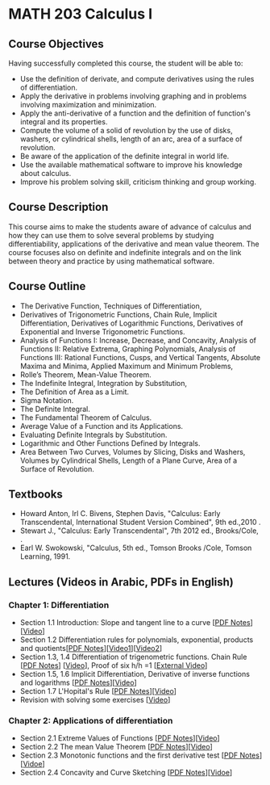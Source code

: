 # MATH 203 Calculus I 
## Course Objectives
Having successfully completed this course, the student will be able to:
* Use the definition of derivate, and compute derivatives using the rules of differentiation.
* Apply the derivative in problems involving graphing and in problems involving maximization and minimization.
* Apply the anti-derivative of a function and the definition of function's integral and its properties.
* Compute the volume of a solid of revolution by the use of disks, washers, or cylindrical shells, length of an arc, area of a surface of revolution.
* Be aware of the application of the definite integral in world life.
* Use the available mathematical software to improve his knowledge about calculus.
* Improve his problem solving skill, criticism thinking and group working.
## Course Description
This course aims to make the students aware of advance of calculus and how they can use them to solve several problems by studying differentiability, applications of the derivative and mean value theorem. The course focuses also on definite and indefinite integrals and on the link between theory and practice by using mathematical software.
## Course Outline
* The Derivative Function, Techniques of Differentiation,
* Derivatives of Trigonometric Functions, Chain Rule, Implicit Differentiation, Derivatives of Logarithmic Functions, Derivatives of Exponential and Inverse Trigonometric Functions.
* Analysis of Functions I: Increase, Decrease, and Concavity, Analysis of Functions II: Relative Extrema, Graphing Polynomials, Analysis of Functions III: Rational Functions, Cusps, and Vertical Tangents, Absolute Maxima and Minima, Applied Maximum and Minimum Problems,
* Rolle’s Theorem, Mean-Value Theorem.
* The Indefinite Integral, Integration by Substitution,
* The Definition of Area as a Limit.
* Sigma Notation.
* The Definite Integral.
* The Fundamental Theorem of Calculus.
* Average Value of a Function and its Applications.
* Evaluating Definite Integrals by Substitution.
* Logarithmic and Other Functions Defined by Integrals.
* Area Between Two Curves, Volumes by Slicing, Disks and Washers, Volumes by Cylindrical Shells, Length of a Plane Curve, Area of a Surface of Revolution.
## Textbooks
* Howard Anton, Irl C. Bivens, Stephen Davis, "Calculus: Early Transcendental, International Student Version Combined", 9th ed.,2010 .
* Stewart J., "Calculus: Early Transcendental", 7th 2012 ed., Brooks/Cole, .
* Earl W. Swokowski, "Calculus, 5th ed., Tomson Brooks /Cole, Tomson Learning, 1991.
## Lectures (Videos in Arabic, PDFs in English)
### Chapter 1: Differentiation 
* Section 1.1 Introduction: Slope and tangent line to a curve [[PDF Notes](./PDF_Slides/Diff_section1.1.pdf)][[Video](https://youtu.be/rANmnZWhXsw)]
* Section 1.2 Differentiation rules for polynomials, exponential, products and quotients[[PDF Notes](./PDF_Slides/Diff_section1.2.pdf)][[Video1](https://youtu.be/GbLFWLAoFOE)][[Video2](https://youtu.be/2o7wsLAnLiA)]
* Section 1.3, 1.4 Differentiation of trigenometric functions. Chain Rule [[PDF Notes](./PDF_Slides/chapt1-sections_trigenometric_chain_rule.pdf)] [[Video](https://youtu.be/gsl2dN8Wio4)], Proof of six h/h =1 [[External Video](https://www.youtube.com/watch?v=Os4dYkL5IuM)]
* Section 1.5, 1.6 Implicit Differentiation, Derivative of inverse functions and logarithms [[PDF Notes](./PDF_Slides/sections%201.5-1.6%2001_Chapter1_cal_I_2019.pdf)][[Video](https://youtu.be/q6vQwrmQ688)]
* Section 1.7 L'Hopital's Rule [[PDF Notes](./PDF_Slides/chapt1.6_L'Hopital's%20Rule_Chapter1_cal_I_2019.pdf)][[Video](https://youtu.be/vyUKmWf_Mu0)]
* Revision with solving some exercises [[Video](https://youtu.be/G2xMsRIN20E)]

### Chapter 2: Applications of differentiation
* Section 2.1 Extreme Values of Functions [[PDF Notes](./PDF_Slides/Section%202.1_02_Chapter2_cal_I_2019.pdf)][[Video](https://youtu.be/0T0Lg0iPo8k)]
* Section 2.2 The mean Value Theorem [[PDF Notes](./PDF_Slides/section%202.2%20Meanvalue_Chapter2_cal_I_2019.pdf)][[Video](https://youtu.be/YKGPys3xSUw)]
* Section 2.3 Monotonic functions and the first derivative test [[PDF Notes](./PDF_Slides/chapt2section2.3_Chapter2_cal_I_2019.pdf)][[Vidoe](https://youtu.be/12itTReYJnM)]
* Section 2.4 Concavity and Curve Sketching [[PDF Notes](./PDF_Slides/section2.4-hapter2_cal_I_2019.pdf)][[Vidoe](https://youtu.be/meBFvJnu7A8)]
